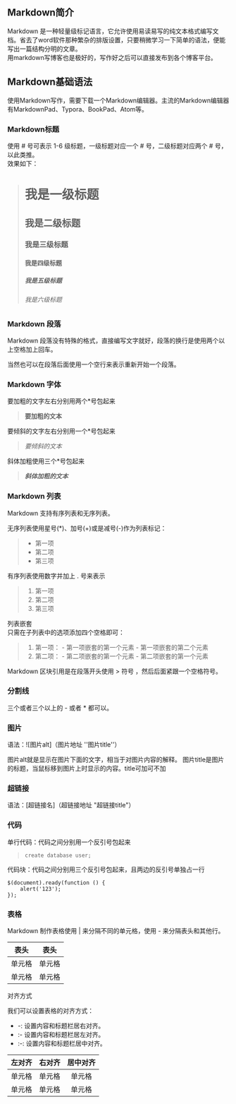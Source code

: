 ## Markdown简介
Markdown 是一种轻量级标记语言，它允许使用易读易写的纯文本格式编写文档。省去了word软件那种繁杂的排版设置，只要稍微学习一下简单的语法，便能写出一篇结构分明的文章。  
用markdown写博客也是极好的，写作好之后可以直接发布到各个博客平台。

## Markdown基础语法
使用Markdown写作，需要下载一个Markdown编辑器。主流的Markdown编辑器有MarkdownPad、Typora、BookPad、Atom等。
### Markdown标题
使用 # 号可表示 1-6 级标题，一级标题对应一个 # 号，二级标题对应两个 # 号，以此类推。  
效果如下：

># 我是一级标题
>## 我是二级标题
>### 我是三级标题
>#### 我是四级标题
>##### 我是五级标题
>###### 我是六级标题

### Markdown 段落
Markdown 段落没有特殊的格式，直接编写文字就好，段落的换行是使用两个以上空格加上回车。  

当然也可以在段落后面使用一个空行来表示重新开始一个段落。

### Markdown 字体
要加粗的文字左右分别用两个*号包起来  
>**要加粗的文本**  

要倾斜的文字左右分别用一个*号包起来
>*要倾斜的文本*  

斜体加粗使用三个*号包起来
>***斜体加粗的文本***

### Markdown 列表
Markdown 支持有序列表和无序列表。

无序列表使用星号(*)、加号(+)或是减号(-)作为列表标记：

>* 第一项
>* 第二项
>* 第三项

有序列表使用数字并加上 . 号来表示

>1. 第一项
>2. 第二项
>3. 第三项

列表嵌套  
只需在子列表中的选项添加四个空格即可：

>1. 第一项：
    - 第一项嵌套的第一个元素
    - 第一项嵌套的第二个元素
>2. 第二项：
    - 第二项嵌套的第一个元素
    - 第二项嵌套的第一个元素

Markdown 区块引用是在段落开头使用 > 符号 ，然后后面紧跟一个空格符号。

### 分割线
三个或者三个以上的 - 或者 * 都可以。

### 图片
语法：![图片alt]（图片地址 ''图片title''）

图片alt就是显示在图片下面的文字，相当于对图片内容的解释。
图片title是图片的标题，当鼠标移到图片上时显示的内容。title可加可不加

### 超链接
语法：[超链接名]（超链接地址 "超链接title"）

### 代码
单行代码：代码之间分别用一个反引号包起来  
>`create database user;`

代码块：代码之间分别用三个反引号包起来，且两边的反引号单独占一行

```
$(document).ready(function () {
    alert('123');
});
```
### 表格
Markdown 制作表格使用 | 来分隔不同的单元格，使用 - 来分隔表头和其他行。  

|  表头   | 表头  |
|  ----  | ----  |
| 单元格  | 单元格 |
| 单元格  | 单元格 |

对齐方式

我们可以设置表格的对齐方式：

+ -: 设置内容和标题栏居右对齐。
+ :- 设置内容和标题栏居左对齐。
+ :-: 设置内容和标题栏居中对齐。

| 左对齐 | 右对齐 | 居中对齐 |
| :-----| ----: | :----: |
| 单元格 | 单元格 | 单元格 |
| 单元格 | 单元格 | 单元格 |
